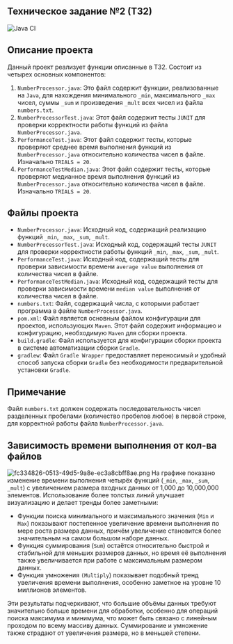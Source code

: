 ## Техническое задание №2 (ТЗ2)
![Java CI](https://github.com/alexsuw/TZ2/actions/workflows/CI-JAVA.yml/badge.svg)

## Описание проекта
Данный проект реализует функции описанные в ТЗ2. Состоит из четырех основных компонентов:
1. `NumberProcessor.java`: Это файл содержит функции, реализованные на `Java`, для нахождения минимального `_min`, максимального `_max` чисел, суммы `_sum` и произведения `_mult` всех чисел из файла `numbers.txt`.
2. `NumberProcessorTest.java`: Этот файл содержит тесты `JUNIT` для проверки корректности работы функций из файла `NumberProcessor.java`.
3. `PerformanceTest.java`: Этот файл содержит тесты, которые проверяют среднее время выполнения функций из `NumberProcessor.java` относительно количества чисел в файле. Изначально `TRIALS = 20`.
4. `PerformanceTestMedian.java`: Этот файл содержит тесты, которые проверяют медианное время выполнения функций из `NumberProcessor.java` относительно количества чисел в файле. Изначально `TRIALS = 20`.

## Файлы проекта
- `NumberProcessor.java`: Исходный код, содержащий реализацию функций `_min`, `_max`, `_sum`, `_mult`.
- `NumberProcessorTest.java`: Исходный код, содержащий тесты `JUNIT` для проверки корректности работы функций `_min`, `_max`, `_sum`, `_mult`.
- `PerformanceTest.java`: Исходный код, содержащий тесты для проверки зависимости времени `average value` выполнения от количества чисел в файле.
- `PerformanceTestMedian.java`: Исходный код, содержащий тесты для проверки зависимости времени `median value` выполнения от количества чисел в файле.
- `numbers.txt`: Файл, содержащий числа, с которыми работает программа в файле `NumberProcessor.java`.
- `pom.xml`: Файл является основным файлом конфигурации для проектов, использующих `Maven`. Этот файл содержит информацию и конфигурацию, необходимую `Maven` для сборки проекта.
- `build.gradle`: Файл используется для конфигурации сборки проекта в системе автоматизации сборки `Gradle`.
- `gradlew`: Файл `Gradle Wrapper` предоставляет переносимый и удобный способ запуска сборки `Gradle` без необходимости предварительной установки `Gradle`.

## Примечание
Файл `numbers.txt` должен содержать последовательность чисел разделенных пробелами (количество пробелов любое) в первой строке, для корректной работы файла `NumberProcessor.java`.

## Зависимость времени выполнения от кол-ва файлов
![fc334826-0513-49d5-9a8e-ec3a8cbff8ae.png](..%2F..%2FDesktop%2Ffc334826-0513-49d5-9a8e-ec3a8cbff8ae.png)
На графике показано изменение времени выполнения четырёх функций (`_min`, `_max`, `_sum`, `_mult`) с увеличением размера входных данных от 1,000 до 10,000,000 элементов. Использование более толстых линий улучшает визуализацию и делает тренды более заметными:

- Функции поиска минимального и максимального значения (`Min` и `Max`) показывают постепенное увеличение времени выполнения по мере роста размера данных, причём увеличение становится более значительным на самом большом наборе данных.
- Функция суммирования (`Sum`) остаётся относительно быстрой и стабильной для меньших размеров данных, но время её выполнения также увеличивается при работе с максимальным размером данных.
- Функция умножения `(Multiply`) показывает подобный тренд увеличения времени выполнения, особенно заметное на уровне 10 миллионов элементов.

Эти результаты подчеркивают, что большие объёмы данных требуют значительно больше времени для обработки, особенно для операций поиска максимума и минимума, что может быть связано с линейным проходом по всему массиву данных. Суммирование и умножение также страдают от увеличения размера, но в меньшей степени.
